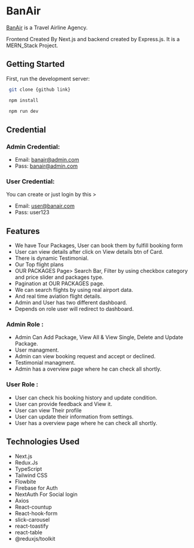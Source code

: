 # BanAir


 [BanAir](https://banair.vercel.app/) is a Travel Airline Agency. 

Frontend Created By Next.js and backend created by Express.js. It is a MERN_Stack Project.

## Getting Started

First, run the development server:

```bash
 git clone {github link}

 npm install

 npm run dev
```

## Credential

### Admin Credential:
- Email: banair@admin.com
- Pass: banair@admin.com

### User Credential: 
You can create or just login by this >
- Email: user@banair.com
- Pass: user123


## Features

* We have Tour Packages, User can book them by fulfill booking form
* User can view details after click on View details btn of Card.
* There is dynamic Testimonial.
* Our Top flight plans
* OUR PACKAGES Page> Search Bar, Filter by using checkbox category and price slider and packages type.
* Pagination at OUR PACKAGES page.
* We can search flights by using real airport data.
* And real time aviation flight details.
* Admin and User has two different dashboard.
* Depends on role user will redirect to dashboard.

### Admin Role :
* Admin Can Add Package, View All & View Single, Delete and Update Package. 
* User managment.
* Admin can view booking request and accept or declined.
* Testimonial managment.
* Admin has a overview page where he can check all shortly.

### User Role :
* User can check his booking history and update condition.
* User can provide feedback and View it.
* User can view Their profile 
* User can update their information from settings.
* User has a overview page where he can check all shortly.


## Technologies Used

* Next.js
* Redux.Js
* TypeScript
* Tailwind CSS
* Flowbite
* Firebase for Auth
* NextAuth For Social login
* Axios
* React-countup
* React-hook-form
* slick-carousel
* react-toastify
* react-table
* @reduxjs/toolkit


